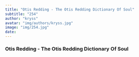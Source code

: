 ```yaml
---
title: "Otis Redding - The Otis Redding Dictionary Of Soul"
subtitle: "254"
author: "kryss"
avatar: "img/authors/kryss.jpg"
image: "img/254.jpg"
date:
---
```


### Otis Redding - The Otis Redding Dictionary Of Soul
